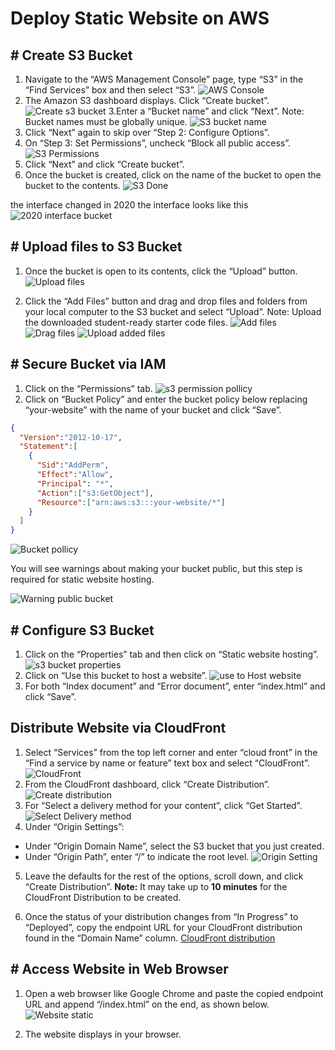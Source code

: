 # Deploy Static Website on AWS
## # Create S3 Bucket
1. Navigate to the “AWS Management Console” page, type “S3” in the “Find Services” box and then select “S3”.
![AWS Console ](./img/aws-console.png)
2. The Amazon S3 dashboard displays. Click “Create bucket”.
![Create s3 bucket ](./img/create-s3bucket.png)
3.Enter a “Bucket name” and click “Next”. Note: Bucket names must be globally unique.
![S3 bucket name](./img/enter-s3bucket-name.png)
4. Click “Next” again to skip over “Step 2: Configure Options”.
5. On “Step 3: Set Permissions”, uncheck “Block all public access”.
![S3 Permissions](./img/s3-permissions.png)
6. Click “Next” and click “Create bucket”.
7. Once the bucket is created, click on the name of the bucket to open the bucket to the contents.
![S3 Done](./img/s3-done.png)

the interface changed in 2020 the interface looks like this
![2020 interface bucket](./img/s3bucket-creation2020.PNG)

## # Upload files to S3 Bucket
1. Once the bucket is open to its contents, click the “Upload” button.
![Upload files](./img/upload-s3bucket-files.png)

2. Click the “Add Files” button and drag and drop files and folders from your local computer to the S3 bucket and select “Upload”. Note: Upload the downloaded student-ready starter code files.
![Add files](./img/add-files.png)
![Drag files](./img/drag-files.png)
![Upload added files](./img/upload-add-files.png)

## # Secure Bucket via IAM
1. Click on the “Permissions” tab.
![s3 permission pollicy ](./img/s3-permission-pollicy.png)
2. Click on “Bucket Policy” and enter the bucket policy below replacing “your-website” with the name of your bucket and click “Save”.
```JSON
{
  "Version":"2012-10-17",
  "Statement":[
    {
      "Sid":"AddPerm",
      "Effect":"Allow",
      "Principal": "*",
      "Action":["s3:GetObject"],
      "Resource":["arn:aws:s3:::your-website/*"]
    }
  ]
}
```
![Bucket pollicy](./bucket-pollicy.png)

You will see warnings about making your bucket public, but this step is required for static website hosting.

![Warning public bucket](./img/warn-public-bucket.png)

## # Configure S3 Bucket
1. Click on the “Properties” tab and then click on “Static website hosting”.
![s3 bucket properties](./img/s3bucket-properties.png)
2. Click on “Use this bucket to host a website”.
![use to Host website](./img/s3bucket-use-to-host-website.png)
3. For both “Index document” and “Error document”, enter “index.html” and click “Save”.

## Distribute Website via CloudFront
1. Select “Services” from the top left corner and enter “cloud front” in the “Find a service by name or feature” text box and select “CloudFront”.
![CloudFront](./img/cloudfront.png)
2. From the CloudFront dashboard, click “Create Distribution”.
![Create distribution](./img/cloudfront-create-distribution.png)
3. For “Select a delivery method for your content”, click “Get Started”.
![Select Delivery method](./img/cloudfront-select-delivery-methode.png)
4. Under “Origin Settings”:
  - Under “Origin Domain Name”, select the S3 bucket that you just created.
  - Under “Origin Path”, enter “/” to indicate the root level.
![Origin Setting](./img/cloudfront-origin-setting.png)

5. Leave the defaults for the rest of the options, scroll down, and click “Create Distribution”.
**Note:** It may take up to **10 minutes** for the CloudFront Distribution to be created.

6. Once the status of your distribution changes from “In Progress” to “Deployed”, copy the endpoint URL for your CloudFront distribution found in the “Domain Name” column.
[CloudFront distribution](./img/cloudfront-distributions.png)

## # Access Website in Web Browser
1. Open a web browser like Google Chrome and paste the copied endpoint URL and append “/index.html” on the end, as shown below.
![Website static](./img/s3bucke-website1.png)

2. The website displays in your browser.




